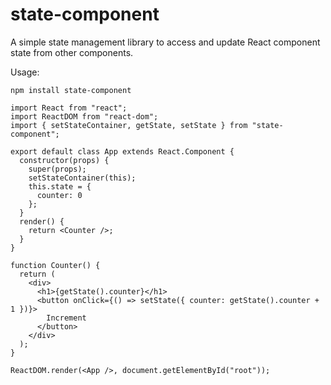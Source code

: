 # state-component
A simple state management library to access and update React component state from other components.

Usage:

`npm install state-component`
```
import React from "react";
import ReactDOM from "react-dom";
import { setStateContainer, getState, setState } from "state-component";

export default class App extends React.Component {
  constructor(props) {
    super(props);
    setStateContainer(this);
    this.state = {
      counter: 0
    };
  }
  render() {
    return <Counter />;
  }
}

function Counter() {
  return (
    <div>
      <h1>{getState().counter}</h1>
      <button onClick={() => setState({ counter: getState().counter + 1 })}>
        Increment
      </button>
    </div>
  );
}

ReactDOM.render(<App />, document.getElementById("root"));

```
